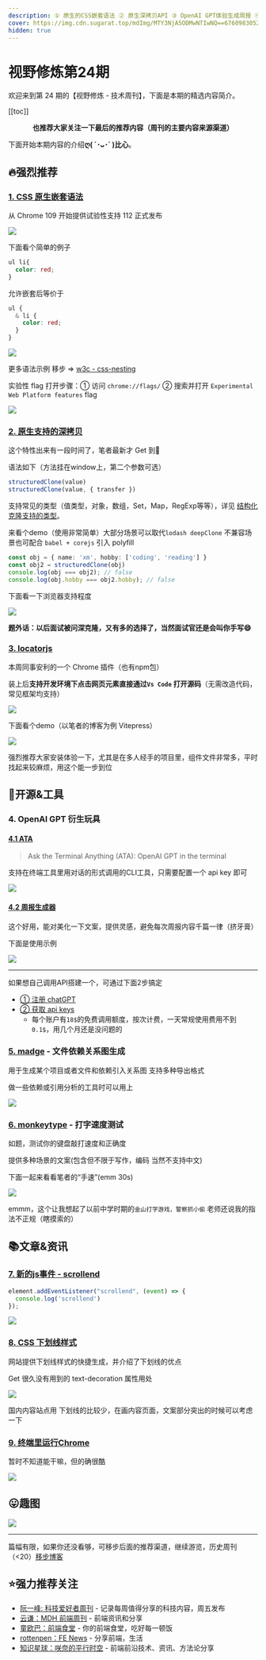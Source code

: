 ```yaml
---
description: ① 原生的CSS嵌套语法 ② 原生深拷贝API ③ OpenAI GPT体验生成周报 ④ 快速通过页面元素定位到源码的Chrome插件 ⑤ 终端里运行Chrome...
cover: https://img.cdn.sugarat.top/mdImg/MTY3NjA5ODMwNTIwNQ==676098305205
hidden: true
---
```


# 视野修炼第24期

欢迎来到第 24 期的【视野修炼 - 技术周刊】，下面是本期的精选内容简介。

[[toc]]

<center>

**​也推荐大家关注一下最后的推荐内容（周刊的主要内容来源渠道）**
</center>


下面开始本期内容的介绍**ღ( ´･ᴗ･` )比心**。

## 🔥强烈推荐
### [1. CSS 原生嵌套语法](https://mp.weixin.qq.com/s/MMOc7BXHrxUZIPOvcXYLlw)
从 Chrome 109 开始提供试验性支持 112 正式发布

![](https://img.cdn.sugarat.top/mdImg/MTY3NjA4MzY3ODc1Nw==676083678757)

下面看个简单的例子

```css
ul li{
  color: red;
}
```
允许嵌套后等价于
```css
ul {
  & li {
    color: red;
  }
}
```
<!-- <iframe height="300" style="width: 100%;" scrolling="no" title="CSS原生嵌套Demo" src="https://codepen.io/sugarInSoup/embed/QWBXrxm?default-tab=css%2Cresult" frameborder="no" loading="lazy" allowtransparency="true" allowfullscreen="true">
  See the Pen <a href="https://codepen.io/sugarInSoup/pen/QWBXrxm">
  CSS原生嵌套Demo</a> by sugar (<a href="https://codepen.io/sugarInSoup">@sugarInSoup</a>)
  on <a href="https://codepen.io">CodePen</a>.
</iframe> -->


![](https://img.cdn.sugarat.top/mdImg/MTY3NjA4NDU2MTk5Mw==676084561993)

更多语法示例 移步 => [w3c - css-nesting](https://w3c.github.io/csswg-drafts/css-nesting/)

实验性 flag 打开步骤：① 访问 `chrome://flags/` ② 搜索并打开 `Experimental Web Platform features` flag

![](https://img.cdn.sugarat.top/mdImg/MTY3NjA4NDY0Mzk1Mw==676084643953)

### [2. 原生支持的深拷贝](https://developer.mozilla.org/zh-CN/docs/Web/API/structuredClone)
这个特性出来有一段时间了，笔者最新才 Get 到🙊

语法如下（方法挂在window上，第二个参数可选）
```ts
structuredClone(value)
structuredClone(value, { transfer })
```
支持常见的类型（值类型，对象，数组，Set，Map，RegExp等等），详见 [结构化克隆支持的类型](https://developer.mozilla.org/zh-CN/docs/Web/API/Web_Workers_API/Structured_clone_algorithm#%E6%94%AF%E6%8C%81%E7%9A%84%E7%B1%BB%E5%9E%8B)。

来看个demo（使用非常简单）大部分场景可以取代`lodash deepClone` 不兼容场景也可配合 `babel + corejs` 引入 polyfill

```ts
const obj = { name: 'xm', hobby: ['coding', 'reading'] }
const obj2 = structuredClone(obj)
console.log(obj === obj2); // false
console.log(obj.hobby === obj2.hobby); // false
```

下面看一下浏览器支持程度

![](https://img.cdn.sugarat.top/mdImg/MTY3NjA4NTYxNjgwOQ==676085616809)

**题外话：以后面试被问深克隆，又有多的选择了，当然面试官还是会叫你手写😄**

### [3. locatorjs](https://www.locatorjs.com/)
本周同事安利的一个 Chrome 插件（也有npm包）

装上后**支持开发环境下点击网页元素直接通过`Vs Code` 打开源码**（无需改造代码，常见框架均支持）

![](https://img.cdn.sugarat.top/mdImg/MTY3NjA4Njg4OTkxNA==676086889914)

下面看个demo（以笔者的博客为例 Vitepress）

![](https://img.cdn.sugarat.top/mdImg/MTY3NjA4NjgzNjkzMw==676086836933)

强烈推荐大家安装体验一下，尤其是在多人经手的项目里，组件文件非常多，平时找起来较麻烦，用这个能一步到位

## 🔧开源&工具
### 4. OpenAI GPT 衍生玩具

#### [4.1 ATA](https://github.com/rikhuijzer/ata)
> Ask the Terminal Anything (ATA): OpenAI GPT in the terminal

支持在终端工具里用对话的形式调用的CLI工具，只需要配置一个 api key 即可

![](https://img.cdn.sugarat.top/mdImg/MTY3NjA5NzI0NjY3Ng==676097246676)

#### [4.2 周报生成器](https://weeklyreport.avemaria.fun/zh)
这个好用，能对美化一下文案，提供灵感，避免每次周报内容千篇一律（挤牙膏）

下面是使用示例

![](https://img.cdn.sugarat.top/mdImg/MTY3NjA4NzgxNzQxNQ==676087817415)

---

如果想自己调用API搭建一个，可通过下面2步搞定
* [① 注册 chatGPT](https://juejin.cn/post/7173447848292253704)
* [② 获取 api keys](https://beta.openai.com/account/api-keys)
  * 每个账户有`18$`的免费调用额度，按次计费，一天常规使用费用不到 `0.1$`，用几个月还是没问题的

### [5. madge](https://github.com/pahen/madge) - 文件依赖关系图生成
用于生成某个项目或者文件和依赖引入关系图 支持多种导出格式

做一些依赖或引用分析的工具时可以用上

![](https://img.cdn.sugarat.top/mdImg/MTY3NjA5NDQ0OTc3OQ==676094449779)

### [6. monkeytype](https://monkeytype.com/) - 打字速度测试

如题，测试你的键盘敲打速度和正确度

提供多种场景的文案(包含但不限于写作，编码 当然不支持中文)

下面一起来看看笔者的“手速”(emm 30s)

![](https://img.cdn.sugarat.top/mdImg/MTY3NjEwMDYyMTEyMg==676100621122)

emmm，这个让我想起了以前中学时期的`金山打字游戏，警察抓小偷` 老师还说我的指法不正规（瞎摸索的）

## 📚文章&资讯

### [7. 新的js事件 - scrollend](https://developer.chrome.com/en/blog/scrollend-a-new-javascript-event/)
```ts
element.addEventListener("scrollend", (event) => {
  console.log('scrollend')
});
```

<!-- <iframe height="300" style="width: 100%;" scrolling="no" title="scrollend 演示" src="https://codepen.io/sugarInSoup/embed/VwBJdZm?default-tab=js%2Cresult" frameborder="no" loading="lazy" allowtransparency="true" allowfullscreen="true">
  See the Pen <a href="https://codepen.io/sugarInSoup/pen/VwBJdZm">
  scrollend 演示</a> by sugar (<a href="https://codepen.io/sugarInSoup">@sugarInSoup</a>)
  on <a href="https://codepen.io">CodePen</a>.
</iframe> -->

![](https://img.cdn.sugarat.top/mdImg/MTY3NjA5NjA3MDg4Mg==676096070882)


### [8. CSS 下划线样式](https://cssbud.com/css-generator/css-underline-generator/)
网站提供下划线样式的快捷生成，并介绍了下划线的优点

Get 很久没有用到的 text-decoration 属性用处

![](https://img.cdn.sugarat.top/mdImg/MTY3NjA5ODMwNTIwNQ==676098305205)

国内内容站点用 下划线的比较少，在画内容页面，文案部分突出的时候可以考虑一下

### [9. 终端里运行Chrome](https://fathy.fr/carbonyl)
暂时不知道能干嘛，但的确很酷

![](https://img.cdn.sugarat.top/mdImg/MTY3NjA5ODY1MTUwOA==676098651508)

## 😛趣图

![](https://img.cdn.sugarat.top/mdImg/MTY3NjA5NzM2NTU1OQ==676097365559)

---

篇幅有限，如果你还没看够，可移步后面的推荐渠道，继续游览，历史周刊（<20）[移步博客](https://www.dmsrs.org/weekly/index.html)

## ⭐️强力推荐关注
* [阮一峰: 科技爱好者周刊](https://www.ruanyifeng.com/blog/archives.html) - 记录每周值得分享的科技内容，周五发布
* [云谦：MDH 前端周刊](https://www.yuque.com/chencheng/mdh-weekly) - 前端资讯和分享
* [童欧巴：前端食堂](https://github.com/Geekhyt/weekly) - 你的前端食堂，吃好每一顿饭
* [rottenpen：FE News](https://rottenpen.zhubai.love/) - 分享前端，生活
* [知识星球：咲奈的平行时空](https://public.zsxq.com/groups/28851452458181.html) - 前端前沿技术、资讯、方法论分享
